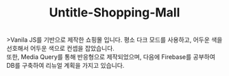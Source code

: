<h1 align="center"> Untitle-Shopping-Mall</h1>
<br>
>Vanila JS를 기반으로 제작한 쇼핑몰 입니다. 평소 다크 모드를 사용하고, 어두운 색을 선호해서 
어두운 색으로 컨셉을 잡았습니다.<br>
또한, Media Query를 통해 반응형으로 제작되었으며, 
다음에 Firebase를 공부하여 DB를 구축하여 리뉴얼 계획을 가지고 있습니다.

